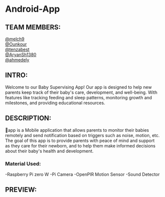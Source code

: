 # Android-App

## TEAM MEMBERS: ## 
[@melch9](https://github.com/melch9?tab=repositories)  
[@Ounkour](https://github.com/Ounkour?tab=repositories)  
[@tenzabest](https://github.com/tenzabest)  
[@AryanSh1380](https://github.com/AryanSh1380?tab=repositories)  
[@ahmedely](https://github.com/ahmedely)  
  
## INTRO: ##
Welcome to our Baby Supervising App! Our app is designed to help new parents keep track of their baby's care, development, and well-being. With features like tracking feeding and sleep patterns, monitoring growth and milestones, and providing educational resources.
## DESCRIPTION: ##
👶app is a Mobile application that allows parents to monitor their babies remotely and send notification based on triggers such as noise, motion, etc. The goal of this app is to provide parents with peace of mind and support as they care for their newborn, and to help them make informed decisions about their baby's health and development.
### Material Used: ###
-Raspberry Pi zero W
-Pi Camera
-OpenPIR Motion Sensor
-Sound Detector
## PREVIEW: ##

